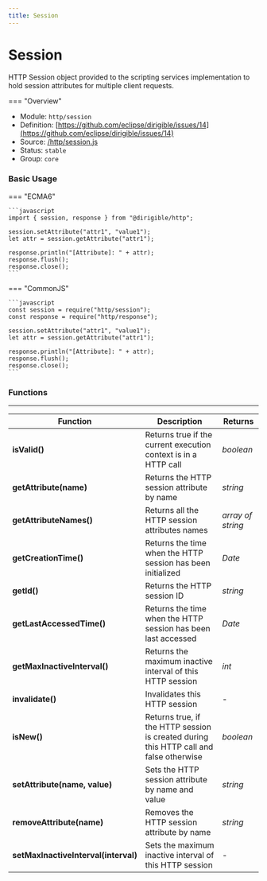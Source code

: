 ```yaml
---
title: Session
---
```


Session
===

HTTP Session object provided to the scripting services implementation to hold session attributes for multiple client requests.

=== "Overview"
- Module: `http/session`
- Definition: [https://github.com/eclipse/dirigible/issues/14](https://github.com/eclipse/dirigible/issues/14)
- Source: [/http/session.js](https://github.com/eclipse/dirigible/blob/master/components/api-http/src/main/resources/META-INF/dirigible/http/session.js)
- Status: `stable`
- Group: `core`


### Basic Usage

=== "ECMA6"

    ```javascript
    import { session, response } from "@dirigible/http";

    session.setAttribute("attr1", "value1");
    let attr = session.getAttribute("attr1");

    response.println("[Attribute]: " + attr);
    response.flush();
    response.close();
    ```

=== "CommonJS"

    ```javascript
    const session = require("http/session");
    const response = require("http/response");

    session.setAttribute("attr1", "value1");
    let attr = session.getAttribute("attr1");

    response.println("[Attribute]: " + attr);
    response.flush();
    response.close();
    ```


### Functions

---

Function     | Description | Returns
------------ | ----------- | --------
**isValid()**   | Returns true if the current execution context is in a HTTP call | *boolean*
**getAttribute(name)**   | Returns the HTTP session attribute by name | *string*
**getAttributeNames()**   | Returns all the HTTP session attributes names | *array of string*
**getCreationTime()**   | Returns the time when the HTTP session has been initialized | *Date*
**getId()**   | Returns the HTTP session ID | *string*
**getLastAccessedTime()**   | Returns the time when the HTTP session has been last accessed | *Date*
**getMaxInactiveInterval()**   | Returns the maximum inactive interval of this HTTP session | *int*
**invalidate()**   | Invalidates this HTTP session | -
**isNew()**   | Returns true, if the HTTP session is created during this HTTP call and false otherwise | *boolean*
**setAttribute(name, value)**   | Sets the HTTP session attribute by name and value | *string*
**removeAttribute(name)**   | Removes the HTTP session attribute by name | *string*
**setMaxInactiveInterval(interval)**   | Sets the maximum inactive interval of this HTTP session | -
